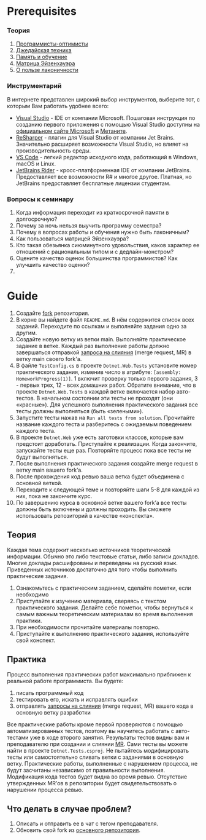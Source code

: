 # Prerequisites

### Теория
1. [Программисты-оптимисты](https://habr.com/ru/post/178905/)
2. [Джедайская техника](https://www.youtube.com/watch?v=jt3_sq8LQYM)
3. [Память и обучение](https://www.youtube.com/watch?v=3_SVHS6t_LM)
4. [Матрица Эйзенхауэра](https://timeweb.com/ru/community/articles/chto-takoe-matrica-eyzenhauera)
5. [О пользе лаконичности](https://habr.com/ru/post/340434/)

### Инструментарий
В интернете представлен широкий выбор инструментов, выберите тот, с которым Вам работать удобнее всего:

- [Visual Studio](https://visualstudio.microsoft.com/ru/downloads/) - IDE от компании Microsoft. Пошаговая инструкция по созданию первого приложения с помощью Visual Studio доступны на [официальном сайте Microsoft](https://visualstudio.microsoft.com/ru/thank-you-downloading-visual-studio/?sku=Community&channel=Release&version=VS2022&source=VSLandingPage&cid=2030&passive=false#tutorial) и [Метаните](https://metanit.com/sharp/tutorial/1.2.php).
- [ReSharper](https://www.jetbrains.com/resharper/) - плагин для Visual Studio от компании Jet Brains. Значительно расширяет возможности Visual Studio, но влияет на производительность среды.
- [VS Code](https://code.visualstudio.com/docs/languages/dotnet) - легкий редактор исходного кода, работающий в Windows, macOS и Linux.
- [JetBrains Rider](https://www.youtube.com/watch?v=rFO1zHgkS30&ab_channel=JetBrainsTV) - кросс-платформенная IDE от компании JetBrains. Предоставляет все возможности R# и многое другое. Платная, но JetBrains предоставляет бесплатные лицензии студентам.

### Вопросы к семинару
1. Когда информация переходит из краткосрочной памяти в долгосрочную?
2. Почему за ночь нельзя выучить программу семестра?
3. Почему в вопросах работы и обучения нужно быть лаконичным?
4. Как пользоваться матрицей Эйзенхауэра?
5. Кто такая обезьянка сиюминутного удовольствия, каков характер ее отношений с рациональным типом и с дедлайн-монстром?
6. Оцените качество оценок большинства программистов? Как улучшить качество оценки?
7. 
# Guide

1. Создайте [fork](https://docs.gitlab.com/ee/user/project/repository/forking_workflow.html) репозитория.
2. В корне вы найдете файл `README.md`. В нём содержится список всех заданий. Переходите по ссылкам и выполняйте задания одно за другим.
3. Создайте новую ветку из ветки main. Выполняйте практическое задание в ветке. Каждый раз выполнение работы должно завершаться отправкой [запроса на слияния](https://docs.gitlab.com/ee/user/project/merge_requests/) (merge request, MR) в ветку main своего fork'а.
4. В файле `TestConfig.cs` в проекте `Dotnet.Web.Tests` установите номер практического задания, изменив число в атрибуте: `[assembly: HomeworkProgress(1)]`. 1 включит проверку только первого задания, 3 - первых трех, 12 - всех домашних работ.
   Обратите внимание, что в проекте `Dotnet.Web.Tests` в каждой ветке включается набор авто-тестов. В начальном состоянии эти тесты не проходят (они «красные»).  Для успешного выполнения практического задания все тесты должны выполняться (быть «зелеными»).
5. Запустите тесты нажав на `Run all tests from solution`. Прочитайте название каждого теста и разберитесь с ожидаемым поведением каждого теста.
6. В проекте `Dotnet.Web` уже есть заготовки классов, которые вам предстоит доработать. Приступайте к реализации. Когда закончите, запускайте тесты еще раз. Повторяйте процесс пока все тесты не будут выполняться.
7. После выполнения практического задания создайте merge request в ветку main вашего fork’а.
8. После прохождения код ревью ваша ветка будет объединена с основной веткой.
9. Переходите к следующей теме и повторяйте шаги 5-8 для каждой из них, пока не закончите курс.
10. По завершению курса в основной ветке вашего fork’а все тесты должны быть включены и должны проходить. Вы сможете использовать репозиторий в качестве «конспекта».

## Теория

Каждая тема содержит несколько источников теоретической информации. Обычно это либо текстовые статьи, либо записи докладов. Многие доклады расшифрованы и переведены на русский язык. Приведенных источников достаточно для того чтобы выполнить практические задания.

1. Ознакомьтесь с практическим заданием, сделайте пометки, если необходимо
2. Приступайте к изучению материала, сверяясь с текстом практического задания. Делайте себе пометки, чтобы вернуться к самым важным теоретическим материалам во время выполнения практики.
3. При необходимости прочитайте материалы повторно.
4. Приступайте к выполнению практического задания, используйте свой конспект.

## Практика
Процесс выполнения практических работ максимально приближен к реальной работе программиста. Вы будете:
1. писать программный код
2. тестировать его, искать и исправлять ошибки
3. отправлять [запросы на слияния](https://docs.gitlab.com/ee/user/project/merge_requests/) (merge request, MR) вашего кода в основную ветку разработки

Все практические работы кроме первой проверяются с помощью автоматизированных тестов, поэтому вы научитесь работать с авто-тестами уже в ходе второго занятия. Результаты тестов видны вам и преподавателю при создании и слиянии [MR](https://docs.gitlab.com/ee/user/project/merge_requests/). Сами тесты вы можете найти в проекте `Dotnet.Tests.csproj`. Не пытайтесь модифицировать тесты или самостоятельно сливать ветки с заданиями в основную ветку. Практические работы, выполненные с нарушением процесса, не будут засчитаны независимо от правильности выполнения. Модификация кода тестов будет видна во время ревью. Отсутствие утвержденных MR’ов в репозитории будет свидетельствовать о нарушении процесса ревью.

## Что делать в случае проблем?

1. Описать и отправить ее в чат с тегом преподавателя.
2. Обновить свой fork из [основного репозитория](https://gogit.ru/gitoverflow/kak-obnovit-forknutyy-repozitoriy).